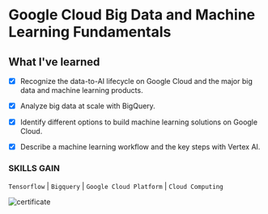 # Google Cloud Big Data and Machine Learning Fundamentals

## What I've learned

- [x] Recognize the data-to-AI lifecycle on Google Cloud and the major big data and machine learning products.

- [x] Analyze big data at scale with BigQuery.

- [x] Identify different options to build machine learning solutions on Google Cloud.

- [x] Describe a machine learning workflow and the key steps with Vertex AI.

### SKILLS GAIN

```Tensorflow``` | ```Bigquery``` | ```Google Cloud Platform``` | ```Cloud Computing```

![certificate](https://github.com/tmabgdata/Data-Engineering-Big-Data-and-Machine-Learning-on-GCP/blob/master/Google%20Cloud%20Big%20Data%20and%20Machine%20Learning%20Fundamentals/Certificate/Certificate.png?raw=true)